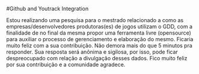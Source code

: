 #Github and Youtrack Integration

Estou realizando uma pesquisa para o mestrado relacionado a como as empresas/desenvolvedores produtoras(es) de jogos utilizam o GDD, com a finalidade de no final da mesma propor uma ferramenta livre (opensource) para auxiliar o processo de gerenciamento e elaboração do mesmo. Ficaria muito feliz com a sua contribuição. Não demora mais do que 5 minutos pra responder. Sua resposta será anônima e sigilosa, por isso, pode ficar despreocupado com relação a divulgação desses dados. Fico muito feliz por sua contribuição e a comunidade agradece.
